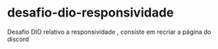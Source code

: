 # desafio-dio-responsividade
Desafio  DIO  relativo  a  responsividade  , consiste  em  recriar  a  página  do discord
